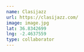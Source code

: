 ```yaml
---
name: Clasijazz
url: https://clasijazz.com/
image: image.jpg
lat: 36.8342699
lng: -2.4637559
type: collaborator
---
```


